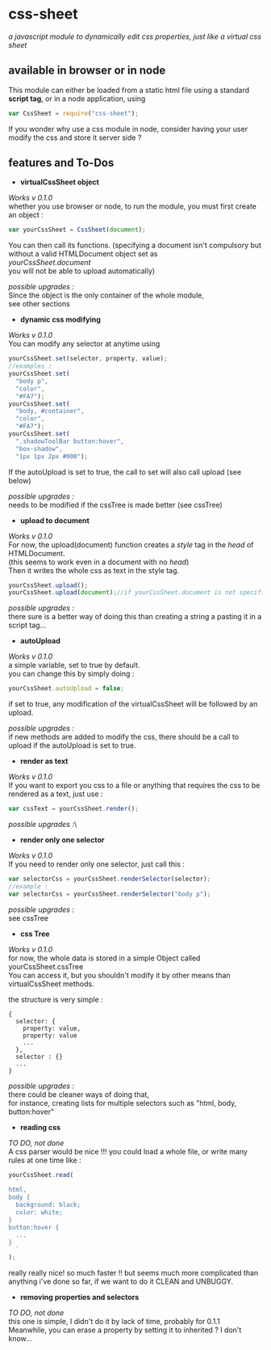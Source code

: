 # css-sheet
*a javascript module to dynamically edit css properties,
just like a virtual css sheet*

## available in browser or in node

This module can either be loaded from a static html file
using a standard **script tag**,
or in a node application, using
```js
var CssSheet = require("css-sheet");
```
If you wonder why use a css module in node,
consider having your user modify the css and store it server side ?

## features and To-Dos

- **virtualCssSheet object**

*Works v 0.1.0*\
whether you use browser or node,
to run the module, you must first create an object :
```js
var yourCssSheet = CssSheet(document);
```
You can then call its functions.
(specifying a document isn't compulsory
but without a valid HTMLDocument object set as\
*yourCssSheet.document*\
you will not be able to upload automatically)

*possible upgrades :*\
Since the object is the only container of the whole module,\
see other sections


- **dynamic css modifying**

*Works v 0.1.0*\
You can modify any selector at anytime using
```js
yourCssSheet.set(selector, property, value);
//examples :
yourCssSheet.set(
  "body p",
  "color",
  "#FA7");
yourCssSheet.set(
  "body, #container",
  "color",
  "#FA7");
yourCssSheet.set(
  ".shadowToolBar button:hover",
  "box-shadow",
  "1px 1px 2px #000");
```
If the autoUpload is set to true,
the call to set will also call upload
(see below)

*possible upgrades :*\
needs to be modified if the cssTree is made better
(see cssTree)

- **upload to document**

*Works v 0.1.0*\
For now, the upload(document) function
creates a *style* tag in the *head* of HTMLDocument.\
(this seems to work even in a document with no *head*)\
Then it writes the whole css as text in the style tag.
```js
yourCssSheet.upload();
yourCssSheet.upload(document);//if yourCssSheet.document is not specified
```

*possible upgrades :*\
there sure is a better way of doing this
than creating a string a pasting it in a script tag...

- **autoUpload**

*Works v 0.1.0*\
a simple variable, set to true by default.\
you can change this by simply doing :
```js
yourCssSheet.autoUpload = false;
```
if set to true,
any modification of the virtualCssSheet will be followed by an upload.

*possible upgrades :*\
if new methods are added to modify the css,
there should be a call to upload if the autoUpload is set to true.

- **render as text**

*Works v 0.1.0*\
If you want to export you css to a file
or anything that requires the css to be rendered as a text,
just use :
```js
var cssText = yourCssSheet.render();
```

*possible upgrades :*\


- **render only one selector**

*Works v 0.1.0*\
If you need to render only one selector,
just call this :
```js
var selectorCss = yourCssSheet.renderSelector(selector);
//example :
var selectorCss = yourCssSheet.renderSelector("body p");
```

*possible upgrades :*\
see cssTree

- **css Tree**

*Works v 0.1.0*\
for now,
the whole data is stored in a simple Object
called yourCssSheet.cssTree\
You can access it, but you shouldn't modify it
by other means than virtualCssSheet methods.

the structure is very simple :
```
{
  selector: {
    property: value,
    property: value
    ...
  },
  selector : {}
  ...
}
```

*possible upgrades :*\
there could be cleaner ways of doing that,\
for instance, creating lists for multiple selectors such as
"html, body, button:hover"

- **reading css**

*TO DO, not done*\
A css parser would be nice !!!
you could load a whole file,
or write many rules at one time like :
```js
yourCssSheet.read(
  `
html,
body {
  background: black;
  color: white;
}
button:hover {
  ...
}
  `
);
```
really really nice! so much faster !!
but seems much more complicated than anything i've done so far,
if we want to do it CLEAN and UNBUGGY.


- **removing properties and selectors**

*TO DO, not done*\
this one is simple,
I didn't do it by lack of time,
probably for 0.1.1\
Meanwhile, you can erase a property
by setting it to inherited ? I don't know...
